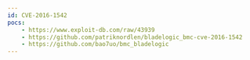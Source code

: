 ```yaml
---
id: CVE-2016-1542
pocs:
    - https://www.exploit-db.com/raw/43939
    - https://github.com/patriknordlen/bladelogic_bmc-cve-2016-1542
    - https://github.com/bao7uo/bmc_bladelogic
---
```

